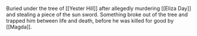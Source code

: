 Buried under the tree of [[Yester Hill]] after allegedly murdering [[Eliza Day]] and stealing a piece of the sun sword. Something broke out of the tree and trapped him between life and death, before he was killed for good by [[Magda]].